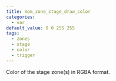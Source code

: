 ```yaml
---
title: mom_zone_stage_draw_color
categories:
  - var
default_value: 0 0 255 255
tags:
  - zones
  - stage
  - color
  - trigger
---
```


Color of the stage zone(s) in RGBA format.
